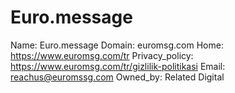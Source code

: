 
# Euro.message

Name: Euro.message
Domain: euromsg.com
Home: https://www.euromsg.com/tr
Privacy_policy: https://www.euromsg.com/tr/gizlilik-politikasi
Email: reachus@euromssg.com
Owned_by: Related Digital
